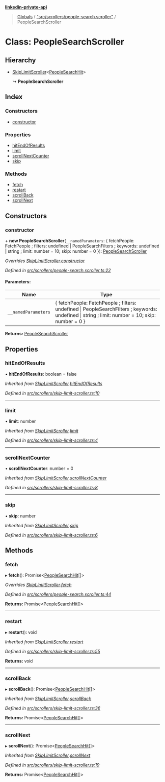 **[linkedin-private-api](../README.md)**

> [Globals](../globals.md) / ["src/scrollers/people-search.scroller"](../modules/_src_scrollers_people_search_scroller_.md) / PeopleSearchScroller

# Class: PeopleSearchScroller

## Hierarchy

* [SkipLimitScroller](_src_scrollers_skip_limit_scroller_.skiplimitscroller.md)<[PeopleSearchHit](../interfaces/_src_entities_people_search_hit_entity_.peoplesearchhit.md)\>

  ↳ **PeopleSearchScroller**

## Index

### Constructors

* [constructor](_src_scrollers_people_search_scroller_.peoplesearchscroller.md#constructor)

### Properties

* [hitEndOfResults](_src_scrollers_people_search_scroller_.peoplesearchscroller.md#hitendofresults)
* [limit](_src_scrollers_people_search_scroller_.peoplesearchscroller.md#limit)
* [scrollNextCounter](_src_scrollers_people_search_scroller_.peoplesearchscroller.md#scrollnextcounter)
* [skip](_src_scrollers_people_search_scroller_.peoplesearchscroller.md#skip)

### Methods

* [fetch](_src_scrollers_people_search_scroller_.peoplesearchscroller.md#fetch)
* [restart](_src_scrollers_people_search_scroller_.peoplesearchscroller.md#restart)
* [scrollBack](_src_scrollers_people_search_scroller_.peoplesearchscroller.md#scrollback)
* [scrollNext](_src_scrollers_people_search_scroller_.peoplesearchscroller.md#scrollnext)

## Constructors

### constructor

\+ **new PeopleSearchScroller**(`__namedParameters`: { fetchPeople: FetchPeople ; filters: undefined \| PeopleSearchFilters ; keywords: undefined \| string ; limit: number = 10; skip: number = 0 }): [PeopleSearchScroller](_src_scrollers_people_search_scroller_.peoplesearchscroller.md)

*Overrides [SkipLimitScroller](_src_scrollers_skip_limit_scroller_.skiplimitscroller.md).[constructor](_src_scrollers_skip_limit_scroller_.skiplimitscroller.md#constructor)*

*Defined in [src/scrollers/people-search.scroller.ts:22](https://github.com/eilonmore/linkedin-private-api/blob/a05191c/src/scrollers/people-search.scroller.ts#L22)*

#### Parameters:

Name | Type |
------ | ------ |
`__namedParameters` | { fetchPeople: FetchPeople ; filters: undefined \| PeopleSearchFilters ; keywords: undefined \| string ; limit: number = 10; skip: number = 0 } |

**Returns:** [PeopleSearchScroller](_src_scrollers_people_search_scroller_.peoplesearchscroller.md)

## Properties

### hitEndOfResults

•  **hitEndOfResults**: boolean = false

*Inherited from [SkipLimitScroller](_src_scrollers_skip_limit_scroller_.skiplimitscroller.md).[hitEndOfResults](_src_scrollers_skip_limit_scroller_.skiplimitscroller.md#hitendofresults)*

*Defined in [src/scrollers/skip-limit-scroller.ts:10](https://github.com/eilonmore/linkedin-private-api/blob/a05191c/src/scrollers/skip-limit-scroller.ts#L10)*

___

### limit

•  **limit**: number

*Inherited from [SkipLimitScroller](_src_scrollers_skip_limit_scroller_.skiplimitscroller.md).[limit](_src_scrollers_skip_limit_scroller_.skiplimitscroller.md#limit)*

*Defined in [src/scrollers/skip-limit-scroller.ts:4](https://github.com/eilonmore/linkedin-private-api/blob/a05191c/src/scrollers/skip-limit-scroller.ts#L4)*

___

### scrollNextCounter

•  **scrollNextCounter**: number = 0

*Inherited from [SkipLimitScroller](_src_scrollers_skip_limit_scroller_.skiplimitscroller.md).[scrollNextCounter](_src_scrollers_skip_limit_scroller_.skiplimitscroller.md#scrollnextcounter)*

*Defined in [src/scrollers/skip-limit-scroller.ts:8](https://github.com/eilonmore/linkedin-private-api/blob/a05191c/src/scrollers/skip-limit-scroller.ts#L8)*

___

### skip

•  **skip**: number

*Inherited from [SkipLimitScroller](_src_scrollers_skip_limit_scroller_.skiplimitscroller.md).[skip](_src_scrollers_skip_limit_scroller_.skiplimitscroller.md#skip)*

*Defined in [src/scrollers/skip-limit-scroller.ts:6](https://github.com/eilonmore/linkedin-private-api/blob/a05191c/src/scrollers/skip-limit-scroller.ts#L6)*

## Methods

### fetch

▸ **fetch**(): Promise<[PeopleSearchHit](../interfaces/_src_entities_people_search_hit_entity_.peoplesearchhit.md)[]\>

*Overrides [SkipLimitScroller](_src_scrollers_skip_limit_scroller_.skiplimitscroller.md).[fetch](_src_scrollers_skip_limit_scroller_.skiplimitscroller.md#fetch)*

*Defined in [src/scrollers/people-search.scroller.ts:44](https://github.com/eilonmore/linkedin-private-api/blob/a05191c/src/scrollers/people-search.scroller.ts#L44)*

**Returns:** Promise<[PeopleSearchHit](../interfaces/_src_entities_people_search_hit_entity_.peoplesearchhit.md)[]\>

___

### restart

▸ **restart**(): void

*Inherited from [SkipLimitScroller](_src_scrollers_skip_limit_scroller_.skiplimitscroller.md).[restart](_src_scrollers_skip_limit_scroller_.skiplimitscroller.md#restart)*

*Defined in [src/scrollers/skip-limit-scroller.ts:55](https://github.com/eilonmore/linkedin-private-api/blob/a05191c/src/scrollers/skip-limit-scroller.ts#L55)*

**Returns:** void

___

### scrollBack

▸ **scrollBack**(): Promise<[PeopleSearchHit](../interfaces/_src_entities_people_search_hit_entity_.peoplesearchhit.md)[]\>

*Inherited from [SkipLimitScroller](_src_scrollers_skip_limit_scroller_.skiplimitscroller.md).[scrollBack](_src_scrollers_skip_limit_scroller_.skiplimitscroller.md#scrollback)*

*Defined in [src/scrollers/skip-limit-scroller.ts:36](https://github.com/eilonmore/linkedin-private-api/blob/a05191c/src/scrollers/skip-limit-scroller.ts#L36)*

**Returns:** Promise<[PeopleSearchHit](../interfaces/_src_entities_people_search_hit_entity_.peoplesearchhit.md)[]\>

___

### scrollNext

▸ **scrollNext**(): Promise<[PeopleSearchHit](../interfaces/_src_entities_people_search_hit_entity_.peoplesearchhit.md)[]\>

*Inherited from [SkipLimitScroller](_src_scrollers_skip_limit_scroller_.skiplimitscroller.md).[scrollNext](_src_scrollers_skip_limit_scroller_.skiplimitscroller.md#scrollnext)*

*Defined in [src/scrollers/skip-limit-scroller.ts:19](https://github.com/eilonmore/linkedin-private-api/blob/a05191c/src/scrollers/skip-limit-scroller.ts#L19)*

**Returns:** Promise<[PeopleSearchHit](../interfaces/_src_entities_people_search_hit_entity_.peoplesearchhit.md)[]\>
